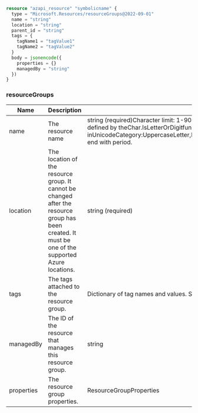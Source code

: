 ```terraform
resource "azapi_resource" "symbolicname" {
  type = "Microsoft.Resources/resourceGroups@2022-09-01"
  name = "string"
  location = "string"
  parent_id = "string"
  tags = {
    tagName1 = "tagValue1"
    tagName2 = "tagValue2"
  }
  body = jsonencode({
    properties = {}
    managedBy = "string"
  })
}

```

### resourceGroups

| Name | Description | Value |
|-|-|-|
| name | The resource name | string (required)Character limit: 1-90Valid characters:Underscores, hyphens, periods, parentheses, and letters or digits as defined by theChar.IsLetterOrDigitfunction.Valid characters are members of the following categories inUnicodeCategory:UppercaseLetter,LowercaseLetter,TitlecaseLetter,ModifierLetter,OtherLetter,DecimalDigitNumber.Can't end with period. |
| location | The location of the resource group. It cannot be changed after the resource group has been created. It must be one of the supported Azure locations. | string (required) |
| tags | The tags attached to the resource group. | Dictionary of tag names and values. SeeTags in templates |
| managedBy | The ID of the resource that manages this resource group. | string |
| properties | The resource group properties. | ResourceGroupProperties |


